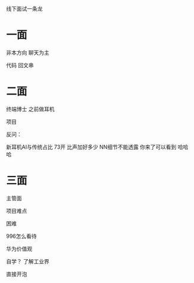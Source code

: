 
线下面试一条龙

# 一面

非本方向 聊天为主

代码 回文串

# 二面

终端博士 之前做耳机

项目

反问：

新耳机AI与传统占比 73开 比声加好多少 NN细节不能透露 你来了可以看到 哈哈哈

# 三面

主管面

项目难点 

困难 

996怎么看待

华为价值观

自学？ 了解工业界

直接开泡